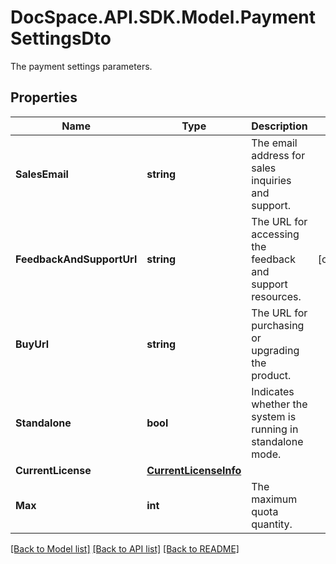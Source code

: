 # DocSpace.API.SDK.Model.PaymentSettingsDto
The payment settings parameters.

## Properties

Name | Type | Description | Notes
------------ | ------------- | ------------- | -------------
**SalesEmail** | **string** | The email address for sales inquiries and support. | 
**FeedbackAndSupportUrl** | **string** | The URL for accessing the feedback and support resources. | [optional] 
**BuyUrl** | **string** | The URL for purchasing or upgrading the product. | 
**Standalone** | **bool** | Indicates whether the system is running in standalone mode. | 
**CurrentLicense** | [**CurrentLicenseInfo**](CurrentLicenseInfo.md) |  | 
**Max** | **int** | The maximum quota quantity. | 

[[Back to Model list]](../README.md#documentation-for-models) [[Back to API list]](../README.md#documentation-for-api-endpoints) [[Back to README]](../README.md)

